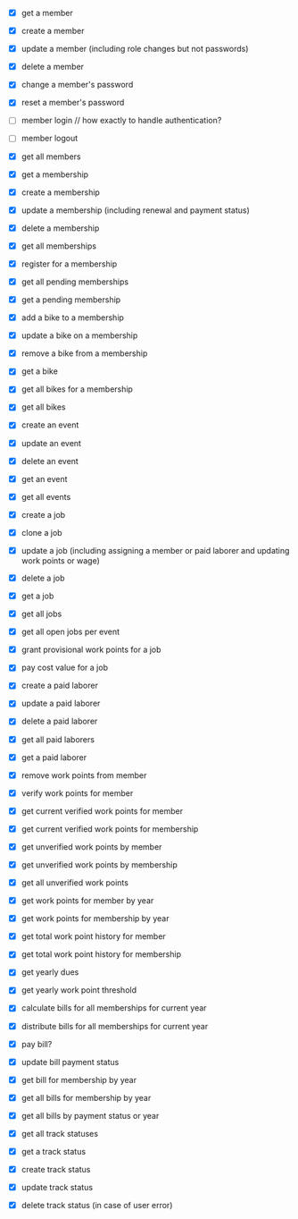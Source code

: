 - [x] get a member
- [x] create a member
- [x] update a member (including role changes but not passwords)
- [x] delete a member
- [x] change a member's password
- [x] reset a member's password
- [ ] member login            // how exactly to handle authentication?
- [ ] member logout
- [x] get all members

- [x] get a membership
- [x] create a membership
- [x] update a membership (including renewal and payment status)
- [x] delete a membership
- [x] get all memberships
- [x] register for a membership
- [x] get all pending memberships
- [x] get a pending membership

- [x] add a bike to a membership
- [x] update a bike on a membership
- [x] remove a bike from a membership
- [x] get a bike
- [x] get all bikes for a membership
- [x] get all bikes

- [x] create an event
- [x] update an event
- [x] delete an event
- [x] get an event
- [x] get all events

- [x] create a job
- [x] clone a job
- [x] update a job (including assigning a member or paid laborer and updating work points or wage)
- [x] delete a job
- [x] get a job
- [x] get all jobs
- [x] get all open jobs per event
- [x] grant provisional work points for a job
- [x] pay cost value for a job

- [x] create a paid laborer
- [x] update a paid laborer
- [x] delete a paid laborer
- [x] get all paid laborers
- [x] get a paid laborer

- [x] remove work points from member
- [x] verify work points for member
- [x] get current verified work points for member
- [x] get current verified work points for membership
- [x] get unverified work points by member
- [x] get unverified work points by membership
- [x] get all unverified work points
- [x] get work points for member by year
- [x] get work points for membership by year
- [x] get total work point history for member
- [x] get total work point history for membership

- [x] get yearly dues
- [x] get yearly work point threshold

- [x] calculate bills for all memberships for current year
- [x] distribute bills for all memberships for current year
- [x] pay bill?
- [x] update bill payment status
- [x] get bill for membership by year
- [x] get all bills for membership by year
- [x] get all bills by payment status or year

- [x] get all track statuses
- [x] get a track status
- [x] create track status
- [x] update track status
- [x] delete track status (in case of user error)
